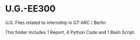 # U.G.-EE300
U.G. Files related to internship in GT-ARC / Berlin

This folder includes 1 Report, 4 Python Code and 1 Bash Script.
